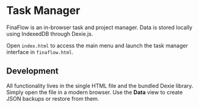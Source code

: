 # Task Manager

FinaFlow is an in-browser task and project manager. Data is stored locally using IndexedDB through Dexie.js.

Open `index.html` to access the main menu and launch the task manager interface in `finaflow.html`.

## Development

All functionality lives in the single HTML file and the bundled Dexie library. Simply open the file in a modern browser. Use the **Data** view to create JSON backups or restore from them.

